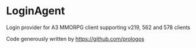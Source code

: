 # LoginAgent
Login provider for A3 MMORPG client supporting v219, 562 and 578 clients

Code generously written by https://github.com/prologos
